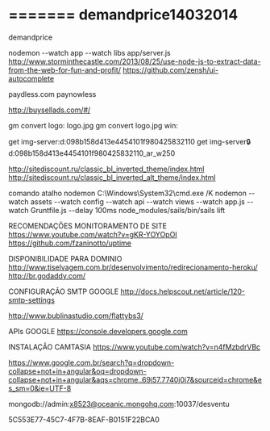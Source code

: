 
=======
demandprice14032014
===================

demandprice

nodemon --watch app --watch libs app/server.js
http://www.storminthecastle.com/2013/08/25/use-node-js-to-extract-data-from-the-web-for-fun-and-profit/
https://github.com/zensh/ui-autocomplete

paydless.com
paynowless

http://buysellads.com/#/

gm convert logo: logo.jpg
gm convert logo.jpg win:


get img-server:d:098b158d413e4454101f980425832110
get img-server:lock:d:098b158d413e4454101f980425832110_ar_w250


http://sitediscount.ru/classic_bl_inverted_theme/index.html
http://sitediscount.ru/classic_bl_inverted_alt_theme/index.html

comando atalho nodemon
C:\Windows\System32\cmd.exe /K nodemon --watch assets --watch config --watch api --watch views --watch app.js --watch Gruntfile.js --delay 100ms node_modules/sails/bin/sails lift 


RECOMENDAÇÕES 
MONITORAMENTO DE SITE
https://www.youtube.com/watch?v=gKR-YOYOpOI
https://github.com/fzaninotto/uptime

DISPONIBILIDADE PARA DOMINIO
http://www.tiselvagem.com.br/desenvolvimento/redirecionamento-heroku/
http://br.godaddy.com/

CONFIGURAÇÃO SMTP GOOGLE
http://docs.helpscout.net/article/120-smtp-settings

http://www.bublinastudio.com/flattybs3/

APIs GOOGLE
https://console.developers.google.com

INSTALAÇÂO CAMTASIA
https://www.youtube.com/watch?v=n4fMzbdrVBc

https://www.google.com.br/search?q=dropdown-collapse+not+in+angular&oq=dropdown-collapse+not+in+angular&aqs=chrome..69i57.7740j0j7&sourceid=chrome&es_sm=0&ie=UTF-8


mongodb://admin:x8523@oceanic.mongohq.com:10037/desventu

5C553E77-45C7-4F7B-8EAF-B0151F22BCA0
